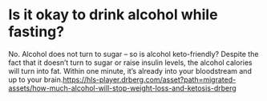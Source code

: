 # Is it okay to drink alcohol while fasting?

No. Alcohol does not turn to sugar – so is alcohol keto-friendly? Despite the fact that it doesn’t turn to sugar or raise insulin levels, the alcohol calories will turn into fat. Within one minute, it’s already into your bloodstream and up to your brain.https://hls-player.drberg.com/asset?path=migrated-assets/how-much-alcohol-will-stop-weight-loss-and-ketosis-drberg